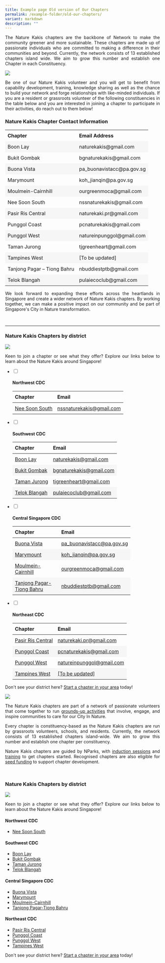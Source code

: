 ```yaml
---
title: Example page Old version of Our Chapters
permalink: /example-folder/old-our-chapters/
variant: markdown
description: ""
---
```

<section>
<p align="justify">The Nature Kakis chapters are the backbone of Network to make the community greener and more sustainable. These chapters are made up of passionate individuals who are committed to making a difference in their communities and beyond. Currently, the network consists of 13 established chapters island wide. We aim to grow this number and establish one Chapter in each Constituency.<br></p>
	
<img src="/images/Maps/nk%20map%20new.PNG">
	
<p align="justify">Be one of our Nature Kakis volunteer and you will get to benefit from capability development, training, knowledge sharing as well as the chance to build your network and forge relationships with like-minded individuals. If you are a resident or grassroots volunteer of the following constituencies in the table below and you are interested in joining a chapter to participate in their activities, do reach out to them below!<br></p>

 <style> table { border-collapse: collapse; width: 100%; } th, td { text-align: left; padding: 8px; } tr:nth-child(even) { background-color: #F6F6F6; } tr:hover {background-color: #FCDA3E;} </style>  

<h3>Nature Kakis Chapter Contact Information</h3>

<table style="width:100%">
  <tbody>
		<tr>
			<td><b>Chapter<b></b></b></td>
			<td><b>Email Address<b></b></b></td>
		</tr>
		<tr>
			<td>Boon Lay</td>
			<td>naturekakis@gmail.com</td>
		</tr>
				<tr>
			<td>Bukit Gombak</td>
			<td>bgnaturekakis@gmail.com</td>
		</tr>
			<tr>
			<td>Buona Vista</td>
			<td>pa_buonavistacc@pa.gov.sg</td>
		</tr>
			 <tr>
			<td>Marymount</td>
			<td>koh_jianqin@pa.gov.sg</td>
		</tr>
				<tr>
			<td>Moulmein-Cairnhill</td>
			<td>ourgreenmoca@gmail.com</td>
		</tr>
				 <tr>
			<td>Nee Soon South</td>
			<td>nssnaturekakis@gmail.com</td>
		</tr>
			 <tr>
			<td>Pasir Ris Central</td>
			<td>naturekaki.pr@gmail.com</td>
		</tr>
			<tr>
			<td>Punggol Coast</td>
			<td>pcnaturekakis@gmail.com</td>
		</tr>
			 <tr>
			<td>Punggol West</td>
			<td>natureinpunggol@gmail.com</td>
		</tr>
			 <tr>
			<td>Taman Jurong</td>
			<td>tjgreenheart@gmail.com</td>
		</tr>
			 <tr>
			<td>Tampines West</td>
			<td>[To be updated]</td>
		</tr>
			<tr>
			<td>Tanjong Pagar – Tiong Bahru</td>
			<td>nbuddiestptb@gmail.com</td>
		</tr>
			<tr>
			<td>Telok Blangah</td>
			<td>pulaiecoclub@gmail.com</td>
		</tr>
	</tbody>
</table>	

<p align="justify">We look forward to expanding these efforts across the heartlands in Singapore and create a wider network of Nature Kakis chapters. By working together, we can make a positive impact on our community and be part of Singapore's City in Nature transformation. </p><br>
</section>


<hr>
<section>
<h3>Nature Kakis Chapters by district</h3>
	<img src="/images/Maps/nk%20map%20new.PNG">
	<p align="justify">Keen to join a chapter or see what they offer? Explore our links below to learn about the Nature Kakis around Singapore!</p>
	<ul class="jekyllcodex_accordion">
		<li><input type="checkbox" id="accordion1">
			<label for="accordion1"><h4>Northwest CDC</h4></label><div>
				<table style="width: 80%; height: auto">
					<thead>
							<tr><th>Chapter</th>
							<th>Email</th>
					</tr></thead>
					<tbody>
						<tr>
							<td><a rel="noopener noreferrer" target="_blank" href="/all/get-to-know-the-chapters/nee-soon-south/">Nee Soon South</a></td>
							<td><a href="mailto:nssnaturekakis@gmail.com">nssnaturekakis@gmail.com</a></td>
						</tr>
					</tbody>
			</table>
		</div></li>
		<li><input type="checkbox" id="accordion2">
			<label for="accordion2"><h4>Southwest CDC</h4></label><div>
				<table style="width: 80%; height: auto">
					<thead>
						<tr>
							<th>Chapter</th>
							<th>Email</th>
						</tr>
					</thead>
					<tbody>
						<tr>
							<td><a rel="noopener noreferrer" target="_blank" href="/all/get-to-know-the-chapters/boon-lay/">Boon Lay</a></td>
							<td><a href="mailto:naturekakis@gmail.com">naturekakis@gmail.com</a></td>
						</tr>
						<tr>
							<td><a rel="noopener noreferrer" target="_blank" href="/all/get-to-know-the-chapters/bukit-gombak/">Bukit Gombak</a></td>
							<td><a href="mailto:bgnaturekakis@gmail.com">bgnaturekakis@gmail.com</a></td>
						</tr>
						<tr>
							<td><a rel="noopener noreferrer" target="_blank" href="/all/get-to-know-the-chapters/taman-jurong/">Taman Jurong</a></td>
							<td><a href="mailto:tjgreenheart@gmail.com">tjgreenheart@gmail.com</a></td>
						</tr>
						<tr>
							<td><a rel="noopener noreferrer" target="_blank" href="/all/get-to-know-the-chapters/telok-blangah/">Telok Blangah</a></td>
							<td><a href="mailto:pulaiecoclub@gmail.com">pulaiecoclub@gmail.com</a></td>
					</tr>
				</tbody>
			</table>
		</div></li>
		<li><input type="checkbox" id="accordion3">
			<label for="accordion3"><h4>Central Singapore CDC</h4></label><div>
				<table style="width: 80%; height: auto">
					<thead>
						<tr>
							<th>Chapter</th>
							<th>Email</th>
						</tr>
					</thead>
					<tbody>
						<tr>
							<td><a rel="noopener noreferrer" target="_blank" href="/all/get-to-know-the-chapters/buona-vista/">Buona Vista</a></td>
							<td><a href="mailto:pa_buonavistacc@pa.gov.sg">pa_buonavistacc@pa.gov.sg</a></td>
						</tr>
						<tr>
							<td><a rel="noopener noreferrer" target="_blank" href="/all/get-to-know-the-chapters/marymount/">Marymount</a></td>
							<td><a href="mailto:koh_jianqin@pa.gov.sg">koh_jianqin@pa.gov.sg</a></td>
						</tr>
						<tr>
							<td><a rel="noopener noreferrer" target="_blank" href="/all/get-to-know-the-chapters/moulmein-cainhill/">Moulmein-Cairnhill</a></td>
							<td><a href="mailto:ourgreenmoca@gmail.com">ourgreenmoca@gmail.com</a></td>
						</tr>
						<tr>
							<td><a rel="noopener noreferrer" target="_blank" href="/all/get-to-know-the-chapters/tanjong-pagar-tiong-bahru/">Tanjong Pagar-Tiong Bahru</a></td>
							<td><a href="mailto:nbuddiestptb@gmail.com">nbuddiestptb@gmail.com</a></td>
						</tr>
					</tbody>
				</table>
		</div></li>
		<li><input type="checkbox" id="accordion4">
			<label for="accordion4"><h4>Northeast CDC</h4></label><div>
				<table style="width: 80%; height: auto">
					<thead>
						<tr>
							<th>Chapter</th>
							<th>Email</th>
						</tr>
					</thead>
					<tbody>
						<tr>
							<td><a rel="noopener noreferrer" target="_blank" href="/all/get-to-know-the-chapters/pasir-ris-central/">Pasir Ris Central</a></td>
							<td><a href="mailto:naturekaki.pr@gmail.com">naturekaki.pr@gmail.com</a></td>
						</tr>
						<tr>
							<td><a rel="noopener noreferrer" target="_blank" href="/all/get-to-know-the-chapters/punggol-coast/">Punggol Coast</a></td>
							<td><a href="mailto:pcnaturekakis@gmail.com">pcnaturekakis@gmail.com</a></td>
						</tr>
						<tr>
							<td><a rel="noopener noreferrer" target="_blank" href="/all/get-to-know-the-chapters/punggol-west/">Punggol West</a></td>
							<td><a href="mailto:natureinpunggol@gmail.com">natureinpunggol@gmail.com</a></td>
						</tr>
						<tr>
							<td><a rel="noopener noreferrer" target="_blank" href="/all/get-to-know-the-chapters/tampines-west/">Tampines West</a></td>
							<td><a href="mailto:[To be updated]">[To be updated]</a></td>
						</tr>
					</tbody>
				</table>
		</div></li>
	</ul>
	<p align="justify">Don't see your district here? <a rel="noopener noreferrer" target="_blank" href="/nature-kakis-network/chapters/starting-a-chapter/">Start a chapter in your area</a> today!</p>
</section>

<style>
a[target="_blank"]:after {
	content:none;
	margin: 0 3px 0 5px;
	}
</style>

<section>
	<img src="/images/BioD%20&amp;%20wildlife/BioDandWildlife__2__Resized.jpg">
	<p align="justify">The Nature Kakis chapters are part of a network of passionate volunteers that come together to run <a rel="noopener noreferrer" target="_blank" href="/join-our-activities/">grounds-up activities</a> that involve, engage, and inspire communities to care for our City In Nature.</p> 
	<p align="justify">Every chapter is constituency-based as the Nature Kakis chapters are run by grassroots volunteers, schools, and residents. Currently, the network consists of 13 established chapters island-wide. We aim to grow this number and establish one chapter per constituency.</p>
	<p align="justify">Nature Kakis chapters are guided by NParks, with <a rel="noopener noreferrer" target="_blank" href="">induction sessions</a> and <a href="">training</a> to get chapters started. Recognised chapters are also eligible for <a rel="noopener noreferrer" target="_blank" href="/seed-fund/about/">seed funding</a> to support chapter development.</p>
	<br>
</section>

<section>
<h3>Nature Kakis Chapters by district</h3>
	<img src="/images/Maps/nk%20map%20new.PNG">
	<p align="justify">Keen to join a chapter or see what they offer? Explore our links below to learn about the Nature Kakis around Singapore!</p>
	<h4>Northwest CDC</h4>
	<ul>
		<li><a rel="noopener noreferrer" target="_blank" href="/all/get-to-know-the-chapters/nee-soon-south/">Nee Soon South</a></li>
		</ul>
	<h4>Southwest CDC</h4>
	<ul>
		<li><a rel="noopener noreferrer" target="_blank" href="/all/get-to-know-the-chapters/boon-lay/">Boon Lay</a></li>
		<li><a rel="noopener noreferrer" target="_blank" href="/all/get-to-know-the-chapters/bukit-gombak/">Bukit Gombak</a></li>
		<li><a rel="noopener noreferrer" target="_blank" href="/all/get-to-know-the-chapters/taman-jurong/">Taman Jurong</a></li>
		<li><a rel="noopener noreferrer" target="_blank" href="/all/get-to-know-the-chapters/telok-blangah/">Telok Blangah</a></li>
		</ul>
	<h4>Central Singapore CDC</h4>
	<ul>
		<li><a rel="noopener noreferrer" target="_blank" href="/all/get-to-know-the-chapters/buona-vista/">Buona Vista</a></li>
		<li><a rel="noopener noreferrer" target="_blank" href="/all/get-to-know-the-chapters/marymount/">Marymount</a></li>
		<li><a rel="noopener noreferrer" target="_blank" href="/all/get-to-know-the-chapters/moulmein-cainhill/">Moulmein-Cairnhill</a></li>
		<li><a rel="noopener noreferrer" target="_blank" href="/all/get-to-know-the-chapters/tanjong-pagar-tiong-bahru/">Tanjong Pagar-Tiong Bahru</a></li>
		</ul>
	<h4>Northeast CDC</h4>
	<ul>
		<li><a rel="noopener noreferrer" target="_blank" href="/all/get-to-know-the-chapters/pasir-ris-central/">Pasir Ris Central</a></li>
		<li><a rel="noopener noreferrer" target="_blank" href="/all/get-to-know-the-chapters/punggol-coast/">Punggol Coast</a></li>
		<li><a rel="noopener noreferrer" target="_blank" href="/all/get-to-know-the-chapters/punggol-west/">Punggol West</a></li>
		<li><a rel="noopener noreferrer" target="_blank" href="/all/get-to-know-the-chapters/tampines-west/">Tampines West</a></li>
		</ul>
	<p align="justify">Don't see your district here? <a rel="noopener noreferrer" target="_blank" href="/nature-kakis-network/chapters/starting-a-chapter/">Start a chapter in your area</a> today!</p>
</section>